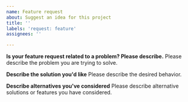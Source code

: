 ```yaml
---
name: Feature request
about: Suggest an idea for this project
title: ''
labels: 'request: feature'
assignees: ''

---
```


<!--
Thank you for suggesting an idea to make Yo Teams better.

Please fill in as much of the template below as you're able.
-->

**Is your feature request related to a problem? Please describe.**
Please describe the problem you are trying to solve.

**Describe the solution you'd like**
Please describe the desired behavior.

**Describe alternatives you've considered**
Please describe alternative solutions or features you have considered.

